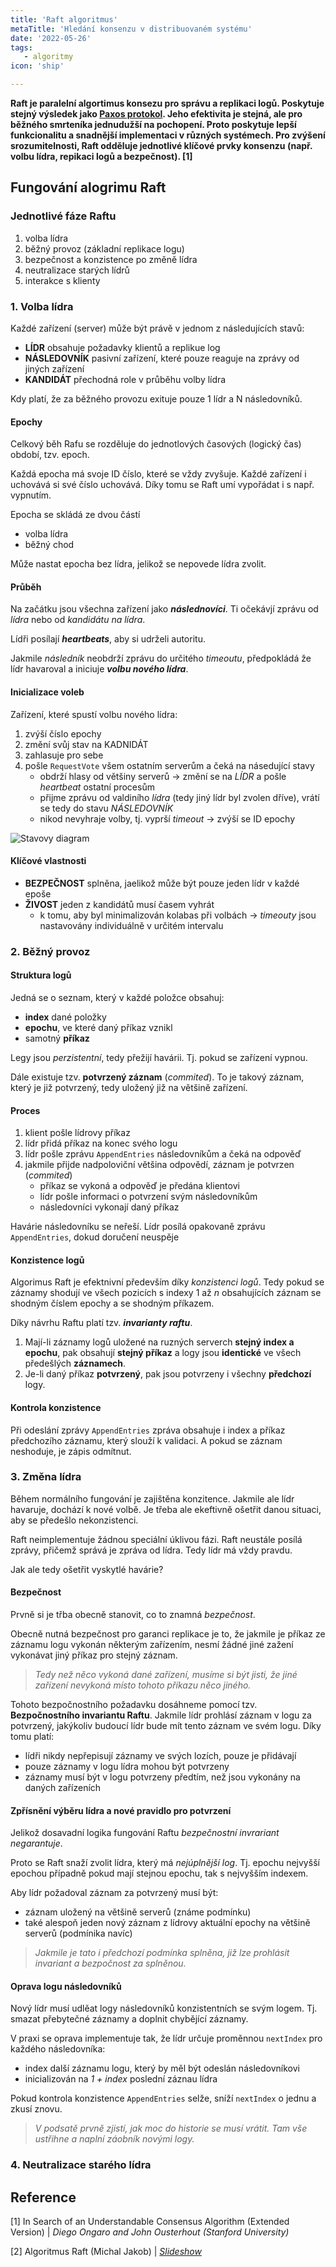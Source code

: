```yaml
---
title: 'Raft algoritmus'
metaTitle: 'Hledání konsenzu v distribuovaném systému'
date: '2022-05-26'
tags:
   - algoritmy
icon: 'ship'

---
```


**Raft je paralelní algortimus konsezu pro správu a replikaci logů. Poskytuje stejný výsledek jako [Paxos protokol](https://en.wikipedia.org/wiki/Paxos_(computer_science)). Jeho efektivita je stejná, ale pro běžného smrteníka jednudužší na pochopení. Proto poskytuje lepší funkcionalitu a snadnější implementaci v různých systémech. Pro zvýšení srozumitelnosti, Raft odděluje jednotlivé klíčové prvky konsenzu (např. volbu lídra, repikaci logů a bezpečnost). [1]**

## Fungování alogrimu Raft

### Jednotlivé fáze Raftu

1. volba lídra
2. běžný provoz (základní replikace logu)
3. bezpečnost a konzistence po změně lídra
4. neutralizace starých lídrů
5. interakce s klienty

### 1. Volba lídra

Každé zařízení (server) může být právě v jednom z následujících stavů:

- **LÍDR** obsahuje požadavky klientů a replikue log
- **NÁSLEDOVNÍK** pasivní zařízení, které pouze reaguje na zprávy od jiných zařízení
- **KANDIDÁT** přechodná role v průběhu volby lídra

Kdy platí, že za běžného provozu exituje pouze 1 lídr a N následovníků.

#### Epochy

Celkový běh Rafu se rozděluje do jednotlových časových (logický čas) období, tzv. epoch.

Každá epocha má svoje ID číslo, které se vždy zvyšuje. Každé zařízení i uchovává si své číslo uchovává. Díky tomu se Raft umí vypořádat i s např. vypnutím.

Epocha se skládá ze dvou částí
- volba lídra
- běžný chod
  
Může nastat epocha bez lídra, jelikož se nepovede lídra zvolit.

#### Průběh

Na začátku jsou všechna zařízení jako ***následnovíci***. Ti očekávjí zprávu od *lídra* nebo od *kandidátu na lídra*.

Lídři posílají ***heartbeats***, aby si udrželi autoritu.

Jakmile *následník* neobdrží zprávu do určitého *timeoutu*, předpokládá že lídr havaroval a iniciuje ***volbu nového lídra***.

#### Inicializace voleb

Zařízení, které spustí volbu nového lídra:
1. zvýší číslo epochy
2. změní svůj stav na KADNIDÁT
3. zahlasuje pro sebe
4. pošle `RequestVote` všem ostatním serverům a čeká na násedující stavy
   - obdrží hlasy od většiny serverů -> změní se na *LÍDR* a pošle *heartbeat* ostatní procesům
   - přijme zprávu od valdiního *lídra* (tedy jiný lídr byl zvolen dříve), vrátí se tedy do stavu *NÁSLEDOVNÍK*
   - nikod nevyhraje volby, tj. vyprší *timeout* -> zvýší se ID epochy

![Stavovy diagram](https://github.com/petrkucerak/blog/blob/post-raft-algoritmus/public/posts/raft-stavovy-diagram.png?raw=true)
  
#### Klíčové vlastnosti

- **BEZPEČNOST** splněna, jaelikož může být pouze jeden lídr v každé epoše
- **ŽIVOST** jeden z kandidátů musí časem vyhrát
  - k tomu, aby byl minimalizován kolabas při volbách -> *timeouty* jsou nastavovány individuálně v určitém intervalu

### 2. Běžný provoz
#### Struktura logů

Jedná se o seznam, který v každé položce obsahuj:
- **index** dané položky
- **epochu**, ve které daný příkaz vznikl
- samotný **příkaz**

Legy jsou *perzistentní*, tedy přežijí havárii. Tj. pokud se zařízení vypnou.

Dále existuje tzv. **potvrzený záznam** (*commited*). To je takový záznam, který je již potvrzený, tedy uložený již na většině zařízení.

#### Proces

1. klient pošle lídrovy příkaz
2. lídr přidá příkaz na konec svého logu
3. lídr pošle zprávu `AppendEntries` následovníkům a čeká na odpověď
4. jakmile přijde nadpoloviční většina odpovědí, záznam je potvrzen (*commited*)
   - příkaz se vykoná a odpověď je předána klientovi
   - lídr pošle informaci o potvrzení svým následovníkům
   - následovníci vykonají daný příkaz

Havárie následovníku se neřeší. Lídr posílá opakovaně zprávu `AppendEntries`, dokud doručení neuspěje

#### Konzistence logů

Algorimus Raft je efektnivní především díky *konzistenci logů*. Tedy pokud se záznamy shodují ve všech pozicích s indexy 1 až *n* obsahujících záznam se shodným číslem epochy a se shodným příkazem.

Díky návrhu Raftu platí tzv. ***invarianty raftu***.
1. Mají-li záznamy logů uložené na ruzných serverch **stejný index a epochu**, pak obsahují **stejný příkaz** a logy jsou **identické** ve všech předešlých **záznamech**.
2. Je-li daný příkaz **potvrzený**, pak jsou potvrzeny i všechny **předchozí** logy.

#### Kontrola konzistence
Při odeslání zprávy `AppendEntries` zpráva obsahuje i index a příkaz předchozího záznamu, který slouží k validaci.
A pokud se záznam neshoduje, je zápis odmítnut.

### 3. Změna lídra

Během normálního fungování je zajištěna konzitence. Jakmile ale lídr havaruje, dochází k nové volbě. Je třeba ale ekeftivně ošetřit danou situaci, aby se předešlo nekonzistenci.

Raft neimplementuje žádnou speciální úklivou fázi. Raft neustále posílá zprávy, přičemž správá je zpráva od lídra. Tedy lídr má vždy pravdu.

Jak ale tedy ošetřit vyskytlé havárie?

#### Bezpečnost

Prvně si je třba obecně stanovit, co to znamná *bezpečnost*.

Obecně nutná bezpečnost pro garanci replikace je to, že jakmile je příkaz ze záznamu logu vykonán některým zařízením, nesmí žádné jiné zažení vykonávat jiný příkaz pro stejný záznam.

> *Tedy než něco vykoná dané zařízení, musíme si být jisti, že jiné zařízení nevykoná místo tohoto příkazu něco jiného.*

Tohoto bezpočnostního požadavku dosáhneme pomocí tzv. **Bezpočnostního invariantu Raftu**. Jakmile lídr prohlásí záznam v logu za potvrzený, jakýkoliv budoucí lídr bude mít tento záznam ve svém logu. Díky tomu platí:
- lídři nikdy nepřepisují záznamy ve svých lozích, pouze je přidávají
- pouze záznamy v logu lídra mohou být potvrzeny
- záznamy musí být v logu potvrzeny předtím, než jsou vykonány na daných zařízeních

#### Zpřísnění výběru lídra a nové pravidlo pro potvrzení

Jelikož dosavadní logika fungování Raftu *bezpečnostní invrariant negarantuje*.

Proto se Raft snaží zvolit lídra, který má *nejúplnější log*. Tj. epochu nejvyšší epochou případně pokud mají stejnou epochu, tak s nejvyšším indexem.

Aby lídr požadoval záznam za potvrzený musí být:
- záznam uložený na většině serverů (známe podmínku)
- také alespoň jeden nový záznam z lídrovy aktuální epochy na většině serverů (podmínika navíc)

>*Jakmile je tato i předchozí podmínka splněna, již lze prohlásit invariant a bezpočnost za splněnou.*

#### Oprava logu následovníků

Nový lídr musí udlěat logy následovníků konzistentních se svým logem. Tj. smazat přebytečné záznamy a doplnit chybějící záznamy.

V praxi se oprava implementuje tak, že lídr určuje proměnnou `nextIndex` pro každého následovníka:
- index další záznamu logu, který by měl být odeslán následovníkovi
- inicializován na *1 + index* poslední záznau lídra

Pokud kontrola konzistence `AppendEntries` selže, sníží `nextIndex` o jednu a zkusí znovu.

>*V podsatě prvně zjistí, jak moc do historie se musí vrátit. Tam vše ustřihne a naplní záobník novými logy.*

### 4. Neutralizace starého lídra


## Reference

[1] In Search of an Understandable Consensus Algorithm (Extended Version) | *Diego Ongaro and John Ousterhout (Stanford University)*

[2] Algoritmus Raft (Michal Jakob) | *[Slideshow](https://cw.fel.cvut.cz/wiki/_media/courses/b4b36pdv/lectures/05_raft_2021.pdf)*